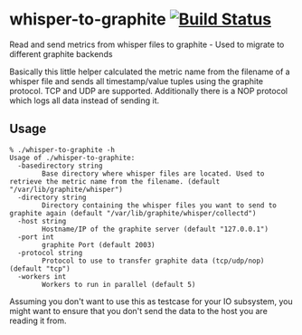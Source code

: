 # whisper-to-graphite [![Build Status](https://api.travis-ci.org/bzed/whisper-to-graphite.svg?branch=master)](https://travis-ci.org/bzed/whisper-to-graphite/)
Read and send metrics from whisper files to graphite - Used to migrate to different graphite backends

Basically this little helper calculated the metric name from the filename of a whisper file
and sends all timestamp/value tuples using the graphite protocol. TCP and UDP are supported.
Additionally there is a NOP protocol which logs all data instead of sending it.

## Usage

```
% ./whisper-to-graphite -h
Usage of ./whisper-to-graphite:
  -basedirectory string
    	Base directory where whisper files are located. Used to retrieve the metric name from the filename. (default "/var/lib/graphite/whisper")
  -directory string
    	Directory containing the whisper files you want to send to graphite again (default "/var/lib/graphite/whisper/collectd")
  -host string
    	Hostname/IP of the graphite server (default "127.0.0.1")
  -port int
    	graphite Port (default 2003)
  -protocol string
    	Protocol to use to transfer graphite data (tcp/udp/nop) (default "tcp")
  -workers int
        Workers to run in parallel (default 5)
```

Assuming you don't want to use this as testcase for your IO subsystem,
you might want to ensure that you don't send the data to the host you are reading it from.


